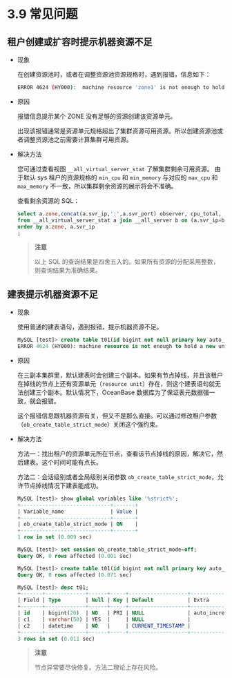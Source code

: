 # 3.9 常见问题

## 租户创建或扩容时提示机器资源不足

* 现象

    在创建资源池时，或者在调整资源池资源规格时，遇到报错，信息如下：

    ```bash
    ERROR 4624 (HY000):  machine resource 'zone1' is not enough to hold a new unit
    ```

* 原因

    报错信息提示某个 ZONE 没有足够的资源创建该资源单元。

    出现该报错通常是资源单元规格超出了集群资源可用资源。所以创建资源池或者调整资源池之前需要计算集群可用资源。

* 解决方法

    您可通过查看视图 `__all_virtual_server_stat` 了解集群剩余可用资源。 由于默认 sys 租户的资源规格的 `min_cpu` 和 `min_memory` 与对应的 `max_cpu` 和 `max_memory` 不一致，所以集群剩余资源的展示将会不准确。

    查看剩余资源的 SQL：

    ```sql
    select a.zone,concat(a.svr_ip,':',a.svr_port) observer, cpu_total, cpu_assigned, (cpu_total-cpu_assigned) cpu_free, mem_total/1024/1024/1024 mem_total_gb, mem_assigned/1024/1024/1024 mem_assign_gb, (mem_total-mem_assigned)/1024/1024/1024 mem_free_gb 
    from __all_virtual_server_stat a join __all_server b on (a.svr_ip=b.svr_ip and a.svr_port=b.svr_port)
    order by a.zone, a.svr_ip
    ;
    ```

    > **注意**
    >
    > 以上 SQL 的查询结果是四舍五入的。如果所有资源的分配采用整数，则查询结果为准确结果。

## 建表提示机器资源不足

* 现象

    使用普通的建表语句，遇到报错，提示机器资源不足。

    ```sql
    MySQL [test]> create table t01(id bigint not null primary key auto_increment, c1 varchar(50), c2 datetime not null default current_timestamp);
    ERROR 4624 (HY000): machine resource is not enough to hold a new unit
    ```

* 原因

    在三副本集群里，默认建表时会创建三个副本。如果有节点掉线，并且该租户在掉线的节点上还有资源单元（`resource unit`）存在，则这个建表语句就无法创建三个副本。默认情况下，OceanBase 数据库为了保证表元数据强一致，就会报错。

    这个报错信息跟机器资源有关，但又不是那么直接。可以通过修改租户参数（`ob_create_table_strict_mode`）关闭这个强约束。

* 解决方法

    方法一：找出租户的资源单元所在节点，查看该节点掉线的原因，解决它，然后建表。这个时间可能有点长。

    方法二：会话级别或者全局级别关闭参数 `ob_create_table_strict_mode`，允许节点掉线情况下建表能成功。

    ```SQL
    MySQL [test]> show global variables like '%strict%';
    +-----------------------------+-------+
    | Variable_name               | Value |
    +-----------------------------+-------+
    | ob_create_table_strict_mode | ON    |
    +-----------------------------+-------+
    1 row in set (0.009 sec)

    MySQL [test]> set session ob_create_table_strict_mode=off;
    Query OK, 0 rows affected (0.001 sec)

    MySQL [test]> create table t01(id bigint not null primary key auto_increment, c1 varchar(50), c2 datetime not null default current_timestamp);
    Query OK, 0 rows affected (0.071 sec)

    MySQL [test]> desc t01;
    +-------+-------------+------+-----+-------------------+----------------+
    | Field | Type        | Null | Key | Default           | Extra          |
    +-------+-------------+------+-----+-------------------+----------------+
    | id    | bigint(20)  | NO   | PRI | NULL              | auto_increment |
    | c1    | varchar(50) | YES  |     | NULL              |                |
    | c2    | datetime    | NO   |     | CURRENT_TIMESTAMP |                |
    +-------+-------------+------+-----+-------------------+----------------+
    3 rows in set (0.011 sec)
    ```

    > **注意**
    >
    > 节点异常要尽快修复。方法二理论上存在风险。
